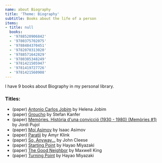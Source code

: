 ```yaml
---
name: about Biography
title: 'Theme: Biography'
subtitle: Books about the life of a person
items:
- title: null
  books:
  - '9788520906842'
  - '9780375702075'
  - '9788484370451'
  - '9782070313020'
  - '9788571642829'
  - '9780385348249'
  - '9781421505947'
  - '9781419727726'
  - '9781421560908'
---
```

I have 9 books about Biography in my personal library.

### Titles:
- (paper) [Antonio Carlos Jobim](/books/info/9788520906842) by Helena Jobim
- (paper) [Groucho](/books/info/9780375702075) by Stefan Kanfer
- (paper) [Memòries. Història d'una convicció (1930 - 1980) (Memòries #1)](/books/info/9788484370451) by Jordi Pujol
- (paper) [Moi Asimov](/books/info/9782070313020) by Isaac Asimov
- (paper) [Paratii](/books/info/9788571642829) by Amyr Klink
- (paper) [So, Anyway...](/books/info/9780385348249) by John Cleese
- (paper) [Starting Point](/books/info/9781421505947) by Hayao Miyazaki
- (paper) [The Good Neighbor](/books/info/9781419727726) by Maxwell King
- (paper) [Turning Point](/books/info/9781421560908) by Hayao Miyazaki
